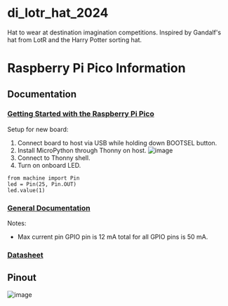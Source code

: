 # di_lotr_hat_2024
Hat to wear at destination imagination competitions. Inspired by Gandalf's hat from LotR and the Harry Potter sorting hat.

#  Raspberry Pi Pico Information

## Documentation

### [Getting Started with the Raspberry Pi Pico](https://projects.raspberrypi.org/en/projects/getting-started-with-the-pico/2)

Setup for new board:
1. Connect board to host via USB while holding down BOOTSEL button.
2. Install MicroPython through Thonny on host.
![image](https://github.com/user-attachments/assets/0f0003d1-4b9b-48ff-8e39-2c25be100ee9)
3. Connect to Thonny shell.
4. Turn on onboard LED.
```
from machine import Pin
led = Pin(25, Pin.OUT)
led.value(1)
```

### [General Documentation](https://www.raspberrypi.com/documentation/microcontrollers/pico-series.html)

Notes:
- Max current pin GPIO pin is 12 mA total for all GPIO pins is 50 mA.


### [Datasheet](https://datasheets.raspberrypi.com/rp2040/rp2040-datasheet.pdf)

## Pinout

![image](https://github.com/user-attachments/assets/704c5886-ae5e-4df9-9cd6-029d7c8e579c)

